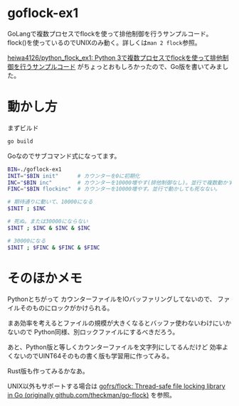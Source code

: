 # goflock-ex1

GoLangで複数プロセスでflockを使って排他制御を行うサンプルコード。
flock()を使っているのでUNIXのみ動く。詳しくは`man 2 flock`参照。

[heiwa4126/python_flock_ex1: Python 3で複数プロセスでflockを使って排他制御を行うサンプルコード](https://github.com/heiwa4126/python_flock_ex1)
がちょっとおもしろかったので、Go版を書いてみました。


# 動かし方

まずビルド
```sh
go build
```

Goなのでサブコマンド式になってます。

```sh
BIN=./goflock-ex1
INIT="$BIN init"      # カウンターを0に初期化
INC="$BIN inc"        # カウンターを10000増やす(排他制御なし)。並行で複数動かすと死ぬ。
FINC="$BIN flockinc"  # カウンターを10000増やす。並行で動かしても死なない。

# 期待通りに動いて、10000になる
$INIT ; $INC

# 死ぬ。または30000にならない
$INIT ; $INC & $INC & $INC

# 30000になる
$INIT ; $FINC & $FINC & $FINC
```


# そのほかメモ

Pythonとちがって
カウンターファイルをIOバッファリングしてないので、
ファイルそのものにロックがかけられる。

まあ効率を考えるとファイルの規模が大きくなるとバッファ使わないわけにいかないので
Python同様、別ロックファイルにするべきだろう。

あと、Python版と等しくカウンターファイルを文字列にしてるんだけど
効率よくないのでUINT64そのもの書く版も学習用に作ってみる。

Rust版も作ってみるかなあ。

UNIX以外もサポートする場合は
[gofrs/flock: Thread\-safe file locking library in Go \(originally github\.com/theckman/go\-flock\)](https://github.com/gofrs/flock)
を参照。
